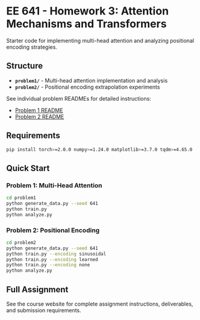 # EE 641 - Homework 3: Attention Mechanisms and Transformers

Starter code for implementing multi-head attention and analyzing positional encoding strategies.

## Structure

- **`problem1/`** - Multi-head attention implementation and analysis
- **`problem2/`** - Positional encoding extrapolation experiments

See individual problem READMEs for detailed instructions:
- [Problem 1 README](problem1/README.md)
- [Problem 2 README](problem2/README.md)

## Requirements

```bash
pip install torch>=2.0.0 numpy>=1.24.0 matplotlib>=3.7.0 tqdm>=4.65.0
```

## Quick Start

### Problem 1: Multi-Head Attention
```bash
cd problem1
python generate_data.py --seed 641
python train.py
python analyze.py
```

### Problem 2: Positional Encoding
```bash
cd problem2
python generate_data.py --seed 641
python train.py --encoding sinusoidal
python train.py --encoding learned
python train.py --encoding none
python analyze.py
```

## Full Assignment

See the course website for complete assignment instructions, deliverables, and submission requirements.
